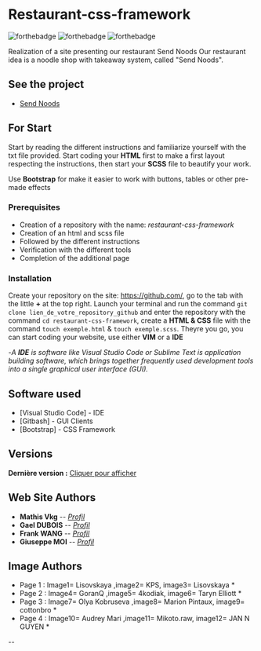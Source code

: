 # Restaurant-css-framework
![forthebadge](https://forthebadge.com/images/badges/uses-html.svg) ![forthebadge](https://forthebadge.com/images/badges/uses-css.svg) ![forthebadge](https://forthebadge.com/images/badges/for-robots.svg)

Realization of a site presenting our restaurant Send Noods
Our restaurant idea is a noodle shop with takeaway system, called "Send Noods".

## See the project

- <a href="https://giuseppemoi.github.io/restaurant-css-framework/index.html" target="_blank">Send Noods</a>

## For Start

Start by reading the different instructions and familiarize yourself with the txt file provided.
Start coding your **HTML** first to make a first layout respecting the instructions,
then start your **SCSS** file to beautify your work.

Use **Bootstrap** for make it easier to work with buttons, tables or other pre-made effects

### Prerequisites

- Creation of a repository with the name: *restaurant-css-framework*
- Creation of an html and scss file
- Followed by the different instructions
- Verification with the different tools
- Completion of the additional page

### Installation

Create your repository on the site: https://github.com/, go to the tab with the little **+** at the top right.
Launch your terminal and run the command ``git clone lien_de_votre_repository_github`` and enter the repository with the command ``cd restaurant-css-framework``,
create a **HTML & CSS** file with the command ``touch exemple.html`` & ``touch exemple.scss``.
Theyre you go, you can start coding your website, use either **VIM** or a **IDE**

 -*A **IDE** is software like Visual Studio Code or Sublime Text is application building software, which brings together frequently used development tools into a single graphical user interface (GUI).*


## Software used

* [Visual Studio Code] - IDE
* [Gitbash] - GUI Clients
* [Bootstrap] - CSS Framework

## Versions

**Dernière version :** [Cliquer pour afficher](https://github.com/Giuseppemoi/restaurant-css-framework/releases/tag/v1.0)

## Web Site Authors

* **Mathis Vkg** -- *[Profil](https://github.com/MathisVkg)*
* **Gael DUBOIS** -- *[Profil](https://github.com/DuboisGael)*
* **Frank WANG** -- *[Profil](https://github.com/FrankZiWANG-dev)*
* **Giuseppe MOI** -- *[Profil](https://github.com/Giuseppemoi)*

## Image Authors

* Page 1 : Image1= Lisovskaya ,image2= KPS, image3= Lisovskaya *
* Page 2 : Image4= GoranQ ,image5= 4kodiak, image6= Taryn Elliott *
* Page 3 : Image7= Olya Kobruseva ,image8= Marion Pintaux, image9= cottonbro *
* Page 4 : Image10= Audrey Mari ,image11= Mikoto.raw, image12= JAN N GUYEN *

--
